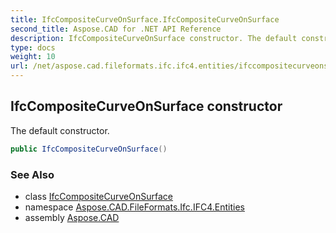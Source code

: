 ```yaml
---
title: IfcCompositeCurveOnSurface.IfcCompositeCurveOnSurface
second_title: Aspose.CAD for .NET API Reference
description: IfcCompositeCurveOnSurface constructor. The default constructor
type: docs
weight: 10
url: /net/aspose.cad.fileformats.ifc.ifc4.entities/ifccompositecurveonsurface/ifccompositecurveonsurface/
---
```

## IfcCompositeCurveOnSurface constructor

The default constructor.

```csharp
public IfcCompositeCurveOnSurface()
```

### See Also

* class [IfcCompositeCurveOnSurface](../)
* namespace [Aspose.CAD.FileFormats.Ifc.IFC4.Entities](../../ifccompositecurveonsurface/)
* assembly [Aspose.CAD](../../../)


